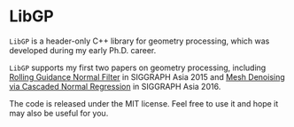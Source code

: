 # LibGP

`LibGP` is a header-only C++ library for geometry processing, which was developed during my early Ph.D. career. 

`LibGP` supports my first two papers on geometry processing, including [Rolling Guidance Normal Filter](https://wang-ps.github.io/Pengshuai%20Wang%20-%20Homepage_files/doc/RGNF.pdf) in SIGGRAPH Asia 2015 and [Mesh Denoising via Cascaded Normal Regression](https://wang-ps.github.io/denoising.html) in SIGGRAPH Asia 2016.

The code is released under the MIT license. Feel free to use it and hope it may also be useful for you.
